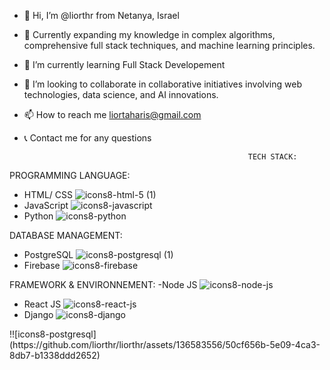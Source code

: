 - 👋 Hi, I’m @liorthr from Netanya, Israel
- 👀 Currently expanding my knowledge in complex algorithms, comprehensive full stack techniques, and machine learning principles.
- 🌱 I’m currently learning Full Stack Developement
- 💞️ I’m looking to collaborate in collaborative initiatives involving web technologies, data science, and AI innovations.
- 📫 How to reach me liortaharis@gmail.com
- 📞 Contact me for any questions


                                                        TECH STACK:

PROGRAMMING LANGUAGE: 
- HTML/ CSS
![icons8-html-5 (1)](https://github.com/liorthr/liorthr/assets/136583556/3bdb347f-1d15-40b6-8299-1f3230b72643)
- JavaScript
![icons8-javascript](https://github.com/liorthr/liorthr/assets/136583556/9534c7ea-35c5-4a98-aacf-639a6777267e)
- Python
![icons8-python](https://github.com/liorthr/liorthr/assets/136583556/bef67158-2c84-46bb-b55d-b7dda1e2780a)
 
DATABASE MANAGEMENT:
- PostgreSQL
![icons8-postgresql (1)](https://github.com/liorthr/liorthr/assets/136583556/60426f59-c6c2-42c6-b739-27df15fddb38)
- Firebase
![icons8-firebase](https://github.com/liorthr/liorthr/assets/136583556/a8f0fcba-0d96-44c1-8933-a6e0c6cd1b4c)
  
FRAMEWORK & ENVIRONNEMENT:
-Node JS
![icons8-node-js](https://github.com/liorthr/liorthr/assets/136583556/0653c1b6-2c22-4ab6-b969-5af3f38cc1a8)
- React JS
![icons8-react-js](https://github.com/liorthr/liorthr/assets/136583556/996f95e2-e497-40a6-9b82-81d8a2f81aab)
- Django
![icons8-django](https://github.com/liorthr/liorthr/assets/136583556/6008f75d-0ade-406e-9057-431022cccdc0)

<!---
liorthr/liorthr is a ✨ special ✨ repository because its `README.md` (this file) appears on your GitHub profile.
You can click the Preview link to take a look at your changes.
--->!![icons8-postgresql](https://github.com/liorthr/liorthr/assets/136583556/50cf656b-5e09-4ca3-8db7-b1338ddd2652)

